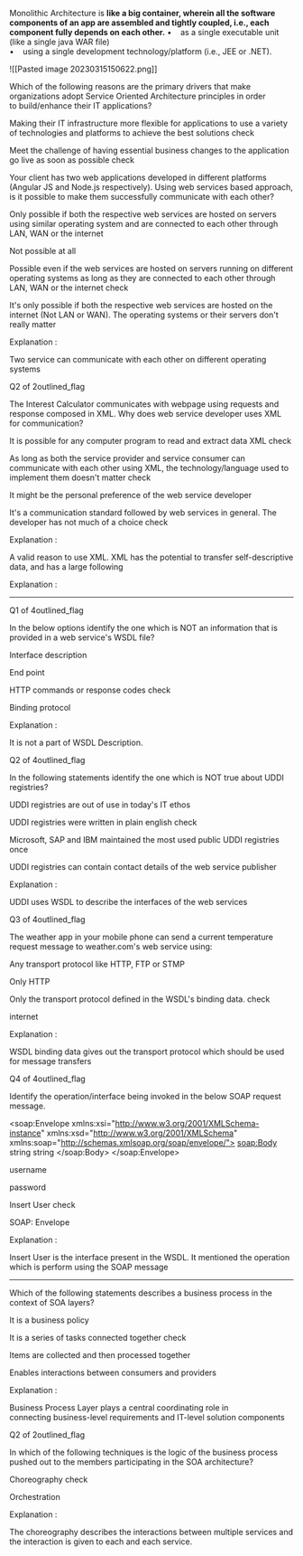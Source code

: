 Monolithic Architecture is **like a big container, wherein all the software components of an app are assembled and tightly coupled, i.e., each component fully depends on each other.**
•    as a single executable unit (like a single java WAR file)  
•    using a single development technology/platform (i.e., JEE or .NET).

![[Pasted image 20230315150622.png]]

Which of the following reasons are the primary drivers that make organizations adopt Service Oriented Architecture principles in order to build/enhance their IT applications?


Making their IT infrastructure more flexible for applications to use a variety of technologies and platforms to achieve the best solutions check

Meet the challenge of having essential business changes to the application go live as soon as possible check


Your client has two web applications developed in different platforms (Angular JS and Node.js respectively). Using web services based approach, is it possible to make them successfully communicate with each other?

Only possible if both the respective web services are hosted on servers using similar operating system and are connected to each other through LAN, WAN or the internet

Not possible at all

Possible even if the web services are hosted on servers running on different operating systems as long as they are connected to each other through LAN, WAN or the internet check

It's only possible if both the respective web services are hosted on the internet (Not LAN or WAN). The operating systems or their servers don't really matter

Explanation :

Two service can communicate with each other on different operating systems

Q2 of 2outlined_flag

The Interest Calculator communicates with webpage using requests and response composed in XML. Why does web service developer uses XML for communication?

It is possible for any computer program to read and extract data XML check

As long as both the service provider and service consumer can communicate with each other using XML, the technology/language used to implement them doesn't matter check

It might be the personal preference of the web service developer

It's a communication standard followed by web services in general. The developer has not much of a choice check

Explanation :

A valid reason to use XML. XML has the potential to transfer self-descriptive data, and has a large following

Explanation :


---

Q1 of 4outlined_flag

In the below options identify the one which is NOT an information that is provided in a web service's WSDL file?

Interface description

End point

HTTP commands or response codes check

Binding protocol

Explanation :

It is not a part of WSDL Description.

Q2 of 4outlined_flag

In the following statements identify the one which is NOT true about UDDI registries?

UDDI registries are out of use in today's IT ethos

UDDI registries were written in plain english check

Microsoft, SAP and IBM maintained the most used public UDDI registries once

UDDI registries can contain contact details of the web service publisher

Explanation :

UDDI uses WSDL to describe the interfaces of the web services

Q3 of 4outlined_flag

The weather app in your mobile phone can send a current temperature request message to weather.com's web service using:

Any transport protocol like HTTP, FTP or STMP

Only HTTP

Only the transport protocol defined in the WSDL's binding data. check

internet

Explanation :

WSDL binding data gives out the transport protocol which should be used for message transfers

Q4 of 4outlined_flag

Identify the operation/interface being invoked in the below SOAP request message.

<?xml version="1.0" encoding="utf-8"?>
<soap:Envelope xmlns:xsi="http://www.w3.org/2001/XMLSchema-instance" xmlns:xsd="http://www.w3.org/2001/XMLSchema" xmlns:soap="http://schemas.xmlsoap.org/soap/envelope/">
  <soap:Body>
    <InsertUser xmlns="http://tempuri.org/">
      <username>string</username>
      <password>string</password>
    </InsertUser>
  </soap:Body>
</soap:Envelope>
 

username

password

Insert User check

SOAP: Envelope

Explanation :

Insert User is the interface present in the WSDL. It mentioned the operation which is perform using the SOAP message

---
Which of the following statements describes a business process in the context of SOA layers? 

It is a business policy

It is a series of tasks connected together check

Items are collected and then processed together

Enables interactions between consumers and providers

Explanation :

Business Process Layer plays a central coordinating role in connecting business-level requirements and IT-level solution components

Q2 of 2outlined_flag

In which of the following techniques is the logic of the business process pushed out to the members participating in the SOA architecture? 

Choreography check

Orchestration

Explanation :

The choreography describes the interactions between multiple services and the interaction is given to each and each service.
